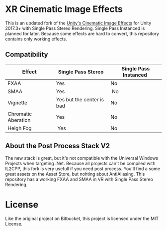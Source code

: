 # XR Cinematic Image Effects
This is an updated fork of the [Unity's Cinematic Image Effects](https://bitbucket.org/Unity-Technologies/cinematic-image-effects) for Unity 2017.3+ with Single Pass Stereo Rendering. Single Pass Instanced is planned for later. Because some effects are hard to convert, this repository contains only working effects.

## Compatibility
| Effect | Single Pass Stereo | Single Pass Instanced |
|--------|--------------------|-----------------------|
| FXAA | Yes | No |
| SMAA | Yes | No |
| Vignette | Yes but the center is bad | No |
| Chromatic Aberation | Yes | No |
| Heigh Fog | Yes | No |

## About the Post Process Stack V2
The new stack is great, but it's not compatible with the Universal Windows Projects when targeting .Net. Because all projects can't be compiled with IL2CPP, this fork is very usefull if you need post process. You'll find a some great assets on the Asset Store, but nohting about AntiAliasing. This repository has a working FXAA and SMAA in VR with Single Pass Stereo Rendering.

# License
Like the original project on Bitbucket, this project is licensed under the MIT License.
